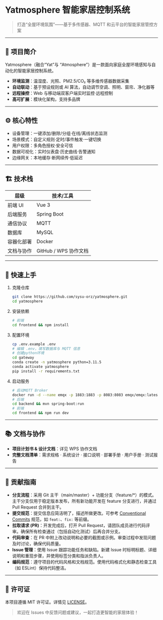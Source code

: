 # Yatmosphere 智能家居控制系统

> 打造“全屋环境氛围”——基于多传感器、MQTT 和云平台的智能家居管控方案

---

## 🌟 项目简介

Yatmosphere（融合“Yat”与 “Atmosphere”）是一款面向家庭全屋环境感知与自动化的智能家居控制系统。

- **环境监测**：温湿度、光照、PM2.5/CO₂ 等多维传感器数据采集
- **自动联动**：基于预设规则或 AI 算法，自动调节空调、照明、窗帘、净化器等
- **远程操控**：Web 与移动端双客户端实时监控·远程控制
- **高可扩展**：模块化架构，支持多品牌

---

## ⚙️ 核心特性

- 设备管理：一键添加/删除/分组·在线/离线状态监测
- 场景模式：自定义规则·定时/事件触发·一键切换
- 用户权限：多角色授权·安全可信
- 数据可视化：实时仪表盘·历史曲线·告警通知
- 边缘网关：本地缓存·断网续传·低延迟

---

## 🏗️ 技术栈

| 层级       | 技术/工具                        |
| ---------- | -------------------------------- |
| 前端 UI    | Vue 3          |
| 后端服务   | Spring Boot |
| 通信协议   | MQTT             |
| 数据库     | MySQL                  |
| 容器化部署 | Docker           |
| 文档与协作 | GitHub / WPS 协作文档            |

---

## 🚀 快速上手

1. 克隆仓库

   ```bash
   git clone https://github.com/sysu-orz/yatmosphere.git
   cd yatmosphere
   ```
2. 安装依赖

   ```bash
   # 前端
   cd frontend && npm install
   ```
3. 配置环境

   ```bash
   cp .env.example .env
   # 编辑 .env，填写数据库与 MQTT 信息
   # 创建python环境
   cd gateway
   conda create -n yatmosphere python=3.11.5
   conda activate yatmosphere
   pip install -r requirements.txt
   ```
4. 启动服务

   ```bash
   # 启动MQTT Broker
   docker run -d --name emqx -p 1883:1883 -p 8083:8083 emqx/emqx:latest
   # 后端
   cd backend && mvn spring-boot:run
   # 前端
   cd frontend && npm run dev
   ```

---

## 📚 文档与协作

* **项目计划书 & 设计文档**：详见 WPS 协作文档
* **完整文档清单**：需求规格 · 系统设计 · 接口说明 · 部署手册 · 用户手册 · 测试报告

---

## 🤝 贡献指南

- **分支流程**：采用 Git 主干（main/master）+ 功能分支（feature/*）的模式。主干分支仅用于稳定版本发布，所有新功能开发在 feature 分支进行，并通过 Pull Request 合并到主干。
- **提交规范**：提交信息应简洁明了，描述所做更改。可参考 [Conventional Commits](https://www.conventionalcommits.org) 规范，如 `feat:`、`fix:` 等前缀。
- **拉取请求 (PR)**：开发完成后，打开 Pull Request，请团队成员进行代码评审。确保所有检查通过（包括自动化测试）后再合并分支。
- **代码审查**：在 PR 中附上改动说明和必要的截图或示例。审查过程中发现问题及时讨论，确保代码质量。
- **Issue 管理**：使用 Issue 跟踪功能任务和缺陷。新建 Issue 时标明标题、详细说明和重现步骤，并使用标签分类和指派负责人。
- **编码规范**：遵守项目的代码风格和文档规范。使用代码格式化和静态检查工具（如 ESLint）保持代码整洁。

---

## 📄 许可证

本项目遵循 MIT 许可证。详情见 [LICENSE](LICENSE)。

> 欢迎在 Issues 中反馈问题或建议，一起打造更智能的家居体验！
